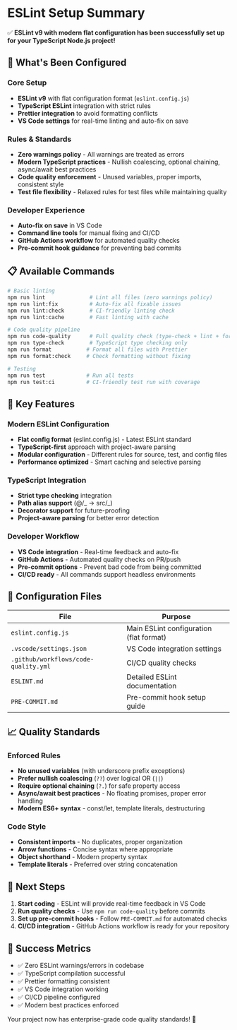 # ESLint Setup Summary

✅ **ESLint v9 with modern flat configuration has been successfully set up for your TypeScript Node.js project!**

## 🚀 What's Been Configured

### Core Setup

- **ESLint v9** with flat configuration format (`eslint.config.js`)
- **TypeScript ESLint** integration with strict rules
- **Prettier integration** to avoid formatting conflicts
- **VS Code settings** for real-time linting and auto-fix on save

### Rules & Standards

- **Zero warnings policy** - All warnings are treated as errors
- **Modern TypeScript practices** - Nullish coalescing, optional chaining, async/await best practices
- **Code quality enforcement** - Unused variables, proper imports, consistent style
- **Test file flexibility** - Relaxed rules for test files while maintaining quality

### Developer Experience

- **Auto-fix on save** in VS Code
- **Command line tools** for manual fixing and CI/CD
- **GitHub Actions workflow** for automated quality checks
- **Pre-commit hook guidance** for preventing bad commits

## 📋 Available Commands

```bash
# Basic linting
npm run lint              # Lint all files (zero warnings policy)
npm run lint:fix          # Auto-fix all fixable issues
npm run lint:check        # CI-friendly linting check
npm run lint:cache        # Fast linting with cache

# Code quality pipeline
npm run code-quality      # Full quality check (type-check + lint + format)
npm run type-check        # TypeScript type checking only
npm run format           # Format all files with Prettier
npm run format:check     # Check formatting without fixing

# Testing
npm run test             # Run all tests
npm run test:ci          # CI-friendly test run with coverage
```

## 🎯 Key Features

### Modern ESLint Configuration

- **Flat config format** (eslint.config.js) - Latest ESLint standard
- **TypeScript-first** approach with project-aware parsing
- **Modular configuration** - Different rules for source, test, and config files
- **Performance optimized** - Smart caching and selective parsing

### TypeScript Integration

- **Strict type checking** integration
- **Path alias support** (@/_ -> src/_)
- **Decorator support** for future-proofing
- **Project-aware parsing** for better error detection

### Developer Workflow

- **VS Code integration** - Real-time feedback and auto-fix
- **GitHub Actions** - Automated quality checks on PR/push
- **Pre-commit options** - Prevent bad code from being committed
- **CI/CD ready** - All commands support headless environments

## 🔧 Configuration Files

| File                                 | Purpose                                 |
| ------------------------------------ | --------------------------------------- |
| `eslint.config.js`                   | Main ESLint configuration (flat format) |
| `.vscode/settings.json`              | VS Code integration settings            |
| `.github/workflows/code-quality.yml` | CI/CD quality checks                    |
| `ESLINT.md`                          | Detailed ESLint documentation           |
| `PRE-COMMIT.md`                      | Pre-commit hook setup guide             |

## 📈 Quality Standards

### Enforced Rules

- **No unused variables** (with underscore prefix exceptions)
- **Prefer nullish coalescing** (`??`) over logical OR (`||`)
- **Require optional chaining** (`?.`) for safe property access
- **Async/await best practices** - No floating promises, proper error handling
- **Modern ES6+ syntax** - const/let, template literals, destructuring

### Code Style

- **Consistent imports** - No duplicates, proper organization
- **Arrow functions** - Concise syntax where appropriate
- **Object shorthand** - Modern property syntax
- **Template literals** - Preferred over string concatenation

## 🚦 Next Steps

1. **Start coding** - ESLint will provide real-time feedback in VS Code
2. **Run quality checks** - Use `npm run code-quality` before commits
3. **Set up pre-commit hooks** - Follow `PRE-COMMIT.md` for automated checks
4. **CI/CD integration** - GitHub Actions workflow is ready for your repository

## 🎉 Success Metrics

- ✅ Zero ESLint warnings/errors in codebase
- ✅ TypeScript compilation successful
- ✅ Prettier formatting consistent
- ✅ VS Code integration working
- ✅ CI/CD pipeline configured
- ✅ Modern best practices enforced

Your project now has enterprise-grade code quality standards! 🎊
